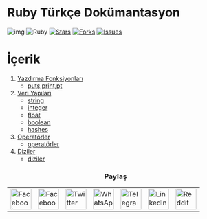 # Ruby Türkçe Dokümantasyon
 
![img](https://github.com/myygunduz/ruby-tutorial/blob/main/ReadMeBahadır.png)
![Ruby](https://img.shields.io/badge/ruby-%23CC342D.svg?style=for-the-badge&logo=ruby&logoColor=white)
[![Stars](https://img.shields.io/github/stars/bahadiraraz/ruby-tutorial?style=for-the-badge&color=yellow)](https://github.com/bahadiraraz/ruby-tutorial/stargazers)
[![Forks](https://img.shields.io/github/forks/bahadiraraz/ruby-tutorial?style=for-the-badge&color=white)](https://github.com/bahadiraraz/ruby-tutorial/network/members)
[![Issues](https://img.shields.io/github/issues/bahadiraraz/ruby-tutorial?style=for-the-badge&color=red)](https://github.com/bahadiraraz/ruby-tutorial/issues)

 # İçerik
1. [Yazdırma Fonksiyonları](#paragraph1)
    * [puts,print,pt](https://github.com/BAHADIR54/ruby-tutorial/blob/main/puts%2Cprint%2Cp/puts%2Cprint%2Cp.md)
2. [Veri Yapıları](#paragraph1)
    * [string](https://github.com/BAHADIR54/ruby-tutorial/blob/main/string/string.md)
    * [integer](https://github.com/BAHADIR54/ruby-tutorial/blob/main/Numeric/integer/integer.md)
    * [float](https://github.com/BAHADIR54/ruby-tutorial/blob/main/Numeric/float/float.md)
    * [boolean](https://github.com/BAHADIR54/ruby-tutorial/blob/main/boolean/boolean.md)
    * [hashes](https://github.com/bahadiraraz/ruby-tutorial/blob/main/hashes/hashes.md)
3. [Operatörler](#paragraph1)
    * [operatörler](https://github.com/BAHADIR54/ruby-tutorial/blob/main/operators/operators.md)
4. [Diziler](#paragraph1)
    * [diziler](https://github.com/BAHADIR54/ruby-tutorial/blob/main/Diziler/diziler.md)

<h3 align='center'> Paylaş </h3>

<table align='center'>
	<tr>
		<td>
			<a href="https://web.facebook.com/sharer.php?t=Güzel%20bir%20Ruby%20eğitimi%20buldum%20bir%20göz%20at&u=https://github.com/BAHADIR54/ruby-tutorial&_rdc=1&_rdr">
				<img src="https://github.com/gayanvoice/github-active-users-monitor/raw/master/public/images/icons/facebook.svg" height="48" width="48" alt="Facebook"/>
			</a>
		</td>
		<td>
			<a href="https://www.facebook.com/dialog/send?link=https://github.com/BAHADIR54/ruby-tutorial&app_id=291494419107518&redirect_uri=https://github.com/BAHADIR54/ruby-tutorial">
				<img src="https://github.com/gayanvoice/github-active-users-monitor/raw/master/public/images/icons/facebook_messenger.svg" height="48" width="48" alt="Facebook Messenger"/>
			</a>
		</td>
		<td>
			<a href="https://twitter.com/intent/tweet?text=Güzel%20bir%20Ruby%20eğitimi%20buldum%20bir%20göz%20at&url=https://github.com/BAHADIR54/ruby-tutorial">
				<img src="https://github.com/gayanvoice/github-active-users-monitor/raw/master/public/images/icons/twitter.svg" height="48" width="48" alt="Twitter"/>
			</a>
		</td>
		<td>
			<a href="https://web.whatsapp.com/send?text=Güzel%20bir%20Ruby%20eğitimi%20buldum%20bir%20göz%20at https://github.com/BAHADIR54/ruby-tutorial">
				<img src="https://github.com/gayanvoice/github-active-users-monitor/blob/master/public/images/icons/whatsapp.svg" height="48" width="48" alt="WhatsApp"/>
			</a>
		</td>
		<td>
			<a href="https://t.me/share/url?url=https://github.com/BAHADIR54/ruby-tutorial&text=Güzel%20bir%20Ruby%20eğitimi%20buldum%20bir%20göz%20at">
				<img src="https://github.com/gayanvoice/github-active-users-monitor/blob/master/public/images/icons/telegram.svg" height="48" width="48" alt="Telegram"/>
			</a>
		</td>
		<td>
			<a href="https://www.linkedin.com/shareArticle?title=Güzel%20bir%20Ruby%20eğitimi%20buldum%20bir%20göz%20at&url=https://github.com/BAHADIR54/ruby-tutorial">
				<img src="https://github.com/gayanvoice/github-active-users-monitor/blob/master/public/images/icons/linkedin.svg" height="48" width="48" alt="LinkedIn"/>
			</a>
		</td>
		<td>
			<a href="https://www.reddit.com/submit?title=Güzel%20bir%20Ruby%20eğitimi%20buldum%20bir%20göz%20at&url=https://github.com/BAHADIR54/ruby-tutorial">
				<img src="https://github.com/gayanvoice/github-active-users-monitor/blob/master/public/images/icons/reddit.svg" height="48" width="48" alt="Reddit"/>
			</a>
		</td>
	</tr>
</table>
